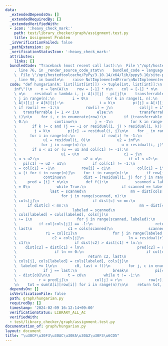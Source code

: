 ```yaml
---
data:
  _extendedDependsOn: []
  _extendedRequiredBy: []
  _extendedVerifiedWith:
  - icon: ':heavy_check_mark:'
    path: test/library_checker/graph/assignment.test.py
    title: Assignment Problem
  _isVerificationFailed: false
  _pathExtension: py
  _verificationStatusIcon: ':heavy_check_mark:'
  attributes:
    links: []
  bundledCode: "Traceback (most recent call last):\n  File \"/opt/hostedtoolcache/PyPy/3.10.14/x64/lib/pypy3.10/site-packages/onlinejudge_verify/documentation/build.py\"\
    , line 76, in _render_source_code_stat\n    bundled_code = language.bundle(\n\
    \  File \"/opt/hostedtoolcache/PyPy/3.10.14/x64/lib/pypy3.10/site-packages/onlinejudge_verify/languages/python.py\"\
    , line 96, in bundle\n    raise NotImplementedError\nNotImplementedError\n"
  code: "def hungarian(A: list[list[int]]) -> tuple[int, list[int]]:\n    inf = float(\"\
    inf\")\n    n = len(A)\n    row = [-1] * n\n    col = [-1] * n\n    pi = [0] *\
    \ n\n    residual = lambda i, j: A[i][j] - pi[j]\n    transferrable = 0\n    for\
    \ j in range(n):\n        i = 0\n        for k in range(1, n):\n            if\
    \ A[i][j] > A[k][j]:\n                i = k\n        pi[j] = A[i][j]\n       \
    \ if row[i] == -1:\n            row[i] = j\n            col[j] = i\n         \
    \   transferrable |= 1 << i\n        else:\n            transferrable &= ~(1 <<\
    \ i)\n\n    for i, c in enumerate(row):\n        if (transferrable >> i) & 1 ==\
    \ 0:\n            continue\n        j = -1\n        for k in range(n):\n     \
    \       if k != c and (j == -1 or residual(i, j) > residual(i, k)):\n        \
    \        j = k\n        pi[c] -= residual(i, j)\n\n    for _ in range(2):\n  \
    \      for i in range(n):\n            if row[i] != -1:\n                continue\n\
    \            u1 = residual(i, 0)\n            u2 = inf\n            c1 = 0\n \
    \           for j in range(n):\n                u = residual(i, j)\n         \
    \       if u < u1 or (u == u1 and col[c1] != -1):\n                    u2 = u1\n\
    \                    u1 = u\n                    c1 = j\n                elif\
    \ u < u2:\n                    u2 = u\n            if u1 < u2:\n             \
    \   pi[c1] -= u2 - u1\n            if col[c1] != -1:\n                row[col[c1]]\
    \ = col[c1] = -1\n            row[i] = c1\n            col[c1] = i\n\n    cols\
    \ = [i for i in range(n)]\n    for i in range(n):\n        if row[i] != -1:\n\
    \            continue\n        dist = [residual(i, j) for j in range(n)]\n   \
    \     pred = [i] * n\n\n        def f():\n            scanned = labeled = last\
    \ = 0\n            while True:\n                if scanned == labeled:\n     \
    \               last = scanned\n                    mn = dist[cols[scanned]]\n\
    \                    for j in range(scanned, n):\n                        c =\
    \ cols[j]\n                        if dist[c] <= mn:\n                       \
    \     if dist[c] < mn:\n                                mn = dist[c]\n       \
    \                         labeled = scanned\n                            cols[j],\
    \ cols[labeled] = cols[labeled], cols[j]\n                            labeled\
    \ += 1\n                    for j in range(scanned, labeled):\n              \
    \          if col[cols[j]] == -1:\n                            return cols[j],\
    \ last\n                c1 = cols[scanned]\n                scanned += 1\n   \
    \             r1 = col[c1]\n                for j in range(labeled, n):\n    \
    \                c2 = cols[j]\n                    ln = residual(r1, c2) - residual(r1,\
    \ c1)\n                    if dist[c2] > dist[c1] + ln:\n                    \
    \    dist[c2] = dist[c1] + ln\n                        pred[c2] = r1\n       \
    \                 if ln == 0:\n                            if col[c2] == -1:\n\
    \                                return c2, last\n                           \
    \ cols[j], cols[labeled] = cols[labeled], cols[j]\n                          \
    \  labeled += 1\n\n        c0, last = f()\n        for j, c in enumerate(cols):\n\
    \            if j == last:\n                break\n            pi[c] += dist[c]\
    \ - dist[c0]\n\n        t = c0\n        while t != -1:\n            j = t\n  \
    \          r = pred[j]\n            col[j] = r\n            row[r], t = t, row[r]\n\
    \n    tot = sum(A[i][row[i]] for i in range(n))\n\n    return tot, row\n"
  dependsOn: []
  isVerificationFile: false
  path: graph/hungarian.py
  requiredBy: []
  timestamp: '2024-02-09 16:12:14+09:00'
  verificationStatus: LIBRARY_ALL_AC
  verifiedWith:
  - test/library_checker/graph/assignment.test.py
documentation_of: graph/hungarian.py
layout: document
title: "\u30CF\u30F3\u30AC\u30EA\u30A2\u30F3\u6CD5"
---
```

